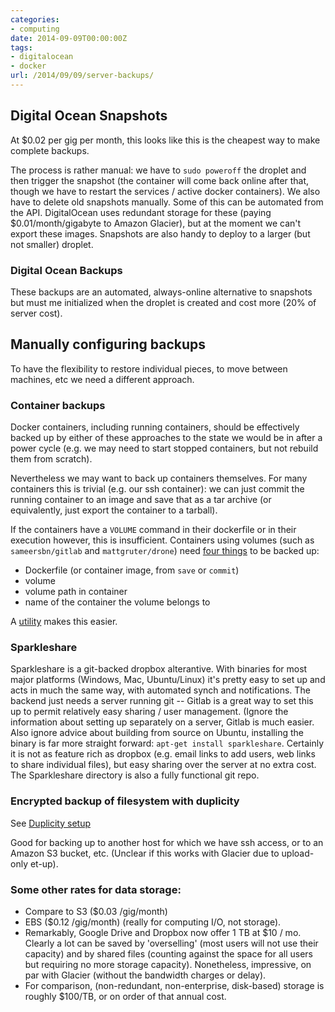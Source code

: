 ```yaml
---
categories:
- computing
date: 2014-09-09T00:00:00Z
tags:
- digitalocean
- docker
url: /2014/09/09/server-backups/
---
```


## Digital Ocean Snapshots

At $0.02 per gig per month, this looks like this is the cheapest way to
make complete backups.

The process is rather manual: we have to `sudo poweroff` the droplet
and then trigger the snapshot (the container will come back online
after that, though we have to restart the services / active docker
containers). We also have to delete old snapshots manually.  Some of
this can be automated from the API. DigitalOcean uses redundant storage
for these (paying $0.01/month/gigabyte to Amazon Glacier), but at the
moment we can't export these images. Snapshots are also handy to deploy
to a larger (but not smaller) droplet.

### Digital Ocean Backups

These backups are an automated, always-online alternative to snapshots
but must me initialized when the droplet is created and cost more (20%
of server cost).

## Manually configuring backups

To have the flexibility to restore individual pieces, to move between
machines, etc we need a different approach.

### Container backups

Docker containers, including running containers, should be effectively
backed up by either of these approaches to the state we would be in
after a power cycle (e.g. we may need to start stopped containers,
but not rebuild them from scratch).

Nevertheless we may want to back up containers themselves. For many
containers this is trivial (e.g. our ssh container): we can just commit
the running container to an image and save that as a tar archive (or
equivalently, just export the container to a tarball).

If the containers have a `VOLUME` command in their dockerfile or
in their execution however, this is insufficient.  Containers using
volumes (such as `sameersbn/gitlab` and `mattgruter/drone`) need [four
things](http://serverfault.com/questions/576490/docker-volume-backup-and-restore)
to be backed up:

- Dockerfile (or container image, from `save` or `commit`)
- volume
- volume path in container
- name of the container the volume belongs to

A [utility](https://github.com/discordianfish/docker-backup) makes this easier.


### Sparkleshare

Sparkleshare is a git-backed dropbox alterantive.  With binaries for most
major platforms (Windows, Mac, Ubuntu/Linux) it's pretty easy to set up
and acts in much the same way, with automated synch and notifications.
The backend just needs a server running git -- Gitlab is a great way
to set this up to permit relatively easy sharing / user management.
(Ignore the information about setting up separately on a server,
Gitlab is much easier.  Also ignore advice about building from source
on Ubuntu, installing the binary is far more straight forward: `apt-get
install sparkleshare`.  Certainly it is not as feature rich as dropbox
(e.g. email links to add users, web links to share individual files),
but easy sharing over the server at no extra cost.  The Sparkleshare
directory is also a fully functional git repo.

### Encrypted backup of filesystem with duplicity

See [Duplicity setup](https://www.digitalocean.com/community/tutorials/how-to-use-duplicity-with-gpg-to-securely-automate-backups-on-ubuntu)

Good for backing up to another host for which we have ssh access, or to
an Amazon S3 bucket, etc.  (Unclear if this works with Glacier due to
upload-only et-up).

### Some other rates for data storage:

- Compare to S3 ($0.03 /gig/month)
- EBS ($0.12 /gig/month) (really
for computing I/O, not storage).
- Remarkably, Google Drive and
  Dropbox now offer 1 TB at $10 / mo.  Clearly a lot can be saved by
  'overselling' (most users will not use their capacity) and by shared
  files (counting against the space for all users but requiring no more
  storage capacity). Nonetheless, impressive, on par with Glacier (without
  the bandwidth charges or delay).
- For comparison, (non-redundant, non-enterprise, disk-based) storage is roughly $100/TB, or on order of that annual cost.


